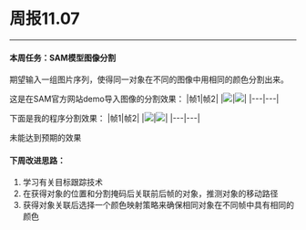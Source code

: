 # 周报11.07
---

#### 本周任务：SAM模型图像分割
期望输入一组图片序列，使得同一对象在不同的图像中用相同的颜色分割出来。


这是在SAM官方网站demo导入图像的分割效果：
|帧1|帧2|
|![](\image\8.png)|![](\image\1.png)|
|---|---|

下面是我的程序分割效果：
|帧1|帧2|
|![](\image\1.jpg)|![](\image\3.jpg)|
|---|---|

未能达到预期的效果

#### 下周改进思路：
1. 学习有关目标跟踪技术
2. 在获得对象的位置和分割掩码后关联前后帧的对象，推测对象的移动路径
3. 获得对象关联后选择一个颜色映射策略来确保相同对象在不同帧中具有相同的颜色

